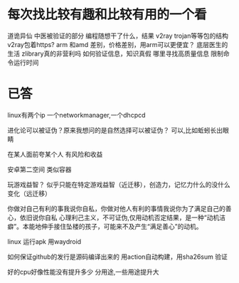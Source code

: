 # 每次找比较有趣和比较有用的一个看
道诡异仙
中医被验证的部分
编程随想干了什么，结果
v2ray trojan等等包的结构v2ray包着https?
arm 和amd 差别，价格差别，用arm可以更便宜？
底层医生的生活
zlibrary真的非营利吗
如何验证信息，知识真假
哪里寻找高质量信息
限制命令运行时间
# 已答
linux有两个ip
一个networkmanager,一个dhcpcd

进化论可以被证伪？原来我想问的是自然选择可以被证伪？
可以,比如蚯蚓长出眼睛

在某人面前夸某个人
有风险和收益

安卓第二空间
类似容器

玩游戏益智？ 
似乎只能在特定游戏益智（近迁移），创造力，记忆力什么的没什么变化（远迁移）

你做对自己有利的事我说你自私，你做对他人有利的事情我说你为了满足自己的善心，依旧说你自私
心理利己主义，不可证伪,仅用动机否定结果，是一种“动机洁癖”。本能地伸手接住坠楼的孩子，可能来不及产生“满足善心”的动机。

linux 运行apk
用waydroid

如何保证github的发行是源码编译出来的
用action自动构建，用sha26sum 验证

好的cpu好像性能没有提升多少
分用途,一些用途提升大
